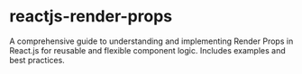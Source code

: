 # reactjs-render-props
A comprehensive guide to understanding and implementing Render Props in React.js for reusable and flexible component logic. Includes examples and best practices.

